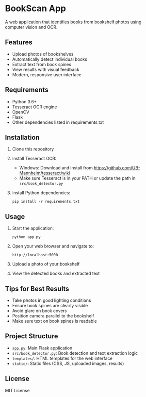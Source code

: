 # BookScan App

A web application that identifies books from bookshelf photos using computer vision and OCR.

## Features

- Upload photos of bookshelves
- Automatically detect individual books
- Extract text from book spines
- View results with visual feedback
- Modern, responsive user interface

## Requirements

- Python 3.6+
- Tesseract OCR engine
- OpenCV
- Flask
- Other dependencies listed in requirements.txt

## Installation

1. Clone this repository
2. Install Tesseract OCR:
   - Windows: Download and install from https://github.com/UB-Mannheim/tesseract/wiki
   - Make sure Tesseract is in your PATH or update the path in `src/book_detector.py`

3. Install Python dependencies:
   ```
   pip install -r requirements.txt
   ```

## Usage

1. Start the application:
   ```
   python app.py
   ```

2. Open your web browser and navigate to:
   ```
   http://localhost:5000
   ```

3. Upload a photo of your bookshelf
4. View the detected books and extracted text

## Tips for Best Results

- Take photos in good lighting conditions
- Ensure book spines are clearly visible
- Avoid glare on book covers
- Position camera parallel to the bookshelf
- Make sure text on book spines is readable

## Project Structure

- `app.py`: Main Flask application
- `src/book_detector.py`: Book detection and text extraction logic
- `templates/`: HTML templates for the web interface
- `static/`: Static files (CSS, JS, uploaded images, results)

## License

MIT License
